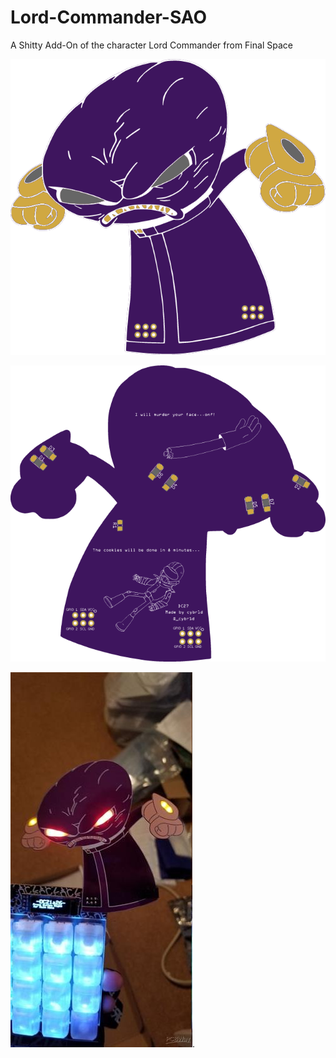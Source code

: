 # Lord-Commander-SAO
A Shitty Add-On of the character Lord Commander from Final Space

![alt text](https://raw.githubusercontent.com/cybr1d-cybr1d/Lord-Commander-SAO/master/Lord_Commander_Front.png?raw=true)

![alt text](https://raw.githubusercontent.com/cybr1d-cybr1d/Lord-Commander-SAO/master/Lord_Commander_Back.PNG?raw=true)

![alt text](https://raw.githubusercontent.com/cybr1d-cybr1d/Lord-Commander-SAO/master/lord_commander_board.jpg?raw=true).
